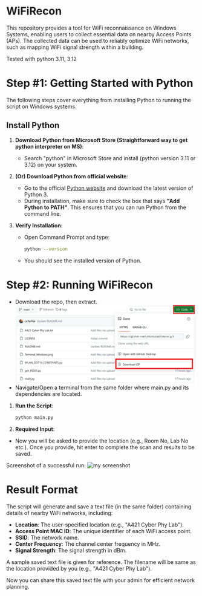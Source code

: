 # WiFiRecon
This repository provides a tool for WiFi reconnaissance on Windows Systems, enabling users to collect essential data on nearby Access Points (APs). The collected data can be used to reliably optimize WiFi networks, such as mapping WiFi signal strength within a building.

Tested with python 3.11, 3.12

# Step #1: Getting Started with Python

The following steps cover everything from installing Python to running the script on Windows systems.

## Install Python

1. **Download Python from Microsoft Store (Straightforward way to get python interpreter on MS)**:
   - Search "python" in Microsoft Store and install (python version 3.11 or 3.12) on your system.
2. **(Or) Download Python from official website**: 
   - Go to the official [Python website](https://www.python.org/downloads/) and download the latest version of Python 3.
   - During installation, make sure to check the box that says **"Add Python to PATH"**. This ensures that you can run Python from the command line.

3. **Verify Installation**:
   - Open Command Prompt and type:
     ```bash
     python --version
     ```
   - You should see the installed version of Python.

# Step #2: Running WiFiRecon
- Download the repo, then extract.
  ![my screenshot](Screenshot_how_to_download.png)
- Navigate/Open a terminal from the same folder where main.py and its dependencies are located.

1. **Run the Script**:
   ```bash
   python main.py

2. **Required Input**:
- Now you will be asked to provide the location (e.g., Room No, Lab No etc.). Once you provide, hit enter to complete the scan and results to be saved.

Screenshot of a successful run:
![my screenshot](Terminal_Windows.png)

# Result Format

The script will generate and save a text file (in the same folder) containing details of nearby WiFi networks, including:

- **Location**: The user-specified location (e.g., "A421 Cyber Phy Lab").
- **Access Point MAC ID**: The unique identifier of each WiFi access point.
- **SSID**: The network name.
- **Center Frequency**: The channel center frequency in MHz.
- **Signal Strength**: The signal strength in dBm.

A sample saved text file is given for reference. The filename will be same as the location provided by you (e.g., "A421 Cyber Phy Lab"). 

Now you can share this saved text file with your admin for efficient network planning.
